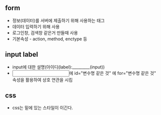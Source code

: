 ## form
- 정보(데이터)를 서버에 제출하기 위해 사용하는 태그
- 데이터 입력하기 위해 사용
- 로그인창, 검색창 같은거 만들때 사용
- <form> 기본속성
    - action, method, enctype 등

## input label
- input에 대한 설명(아이디(label):_________(input))
- <input>에 id="변수명 같은 것" <label>에 for="변수명 같은 것" 속성을 활용하여 상호 연관을 시킴


## css
- css는 밑에 있는 스타일이 이긴다.